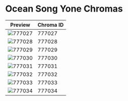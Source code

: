 # Ocean Song Yone Chromas

| Preview | Chroma ID |
|---------|-----------|
| ![777027](https://raw.communitydragon.org/latest/plugins/rcp-be-lol-game-data/global/default/v1/champion-chroma-images/777/777027.png) | 777027 |
| ![777028](https://raw.communitydragon.org/latest/plugins/rcp-be-lol-game-data/global/default/v1/champion-chroma-images/777/777028.png) | 777028 |
| ![777029](https://raw.communitydragon.org/latest/plugins/rcp-be-lol-game-data/global/default/v1/champion-chroma-images/777/777029.png) | 777029 |
| ![777030](https://raw.communitydragon.org/latest/plugins/rcp-be-lol-game-data/global/default/v1/champion-chroma-images/777/777030.png) | 777030 |
| ![777031](https://raw.communitydragon.org/latest/plugins/rcp-be-lol-game-data/global/default/v1/champion-chroma-images/777/777031.png) | 777031 |
| ![777032](https://raw.communitydragon.org/latest/plugins/rcp-be-lol-game-data/global/default/v1/champion-chroma-images/777/777032.png) | 777032 |
| ![777033](https://raw.communitydragon.org/latest/plugins/rcp-be-lol-game-data/global/default/v1/champion-chroma-images/777/777033.png) | 777033 |
| ![777034](https://raw.communitydragon.org/latest/plugins/rcp-be-lol-game-data/global/default/v1/champion-chroma-images/777/777034.png) | 777034 |
